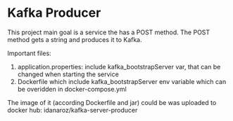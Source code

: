 # Kafka Producer

This project main goal is a service the has a POST method.
The POST method gets a string and produces it to Kafka.

Important files:
1. application.properties: include kafka_bootstrapServer var, that can be changed when starting the service
2. Dockerfile which include kafka_bootstrapServer env variable which can be overidden in docker-compose.yml

The image of it (according Dockerfile and jar) could be was uploaded to docker hub: idanaroz/kafka-server-producer

